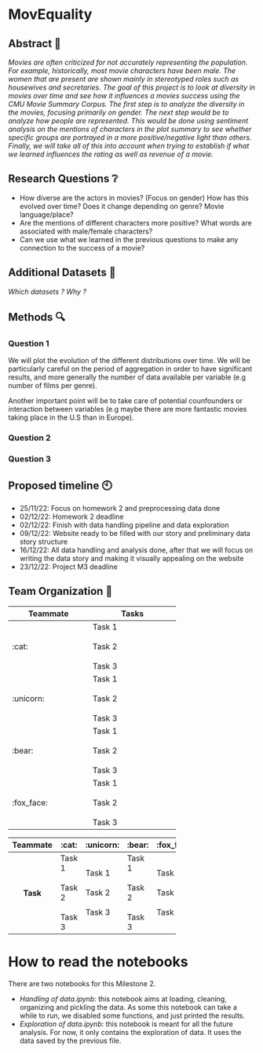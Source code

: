 # MovEquality

## Abstract :memo:
_Movies are often criticized for not accurately representing the population. For example, historically, most movie characters have been male. The women that are present are shown mainly in stereotyped roles such as housewives and secretaries. The goal of this project is to look at diversity in movies over time and see how it influences a movies success using the CMU Movie Summary Corpus. The first step is to analyze the diversity in the movies, focusing primarily on gender. The next step would be to analyze how people are represented. This would be done using sentiment analysis on the mentions of characters in the plot summary to see whether specific groups are portrayed in a more positive/negative light than others. Finally, we will take all of this into account when trying to establish if what we learned influences the rating as well as revenue of a movie._

## Research Questions :grey_question:
- How diverse are the actors in movies? (Focus on gender) How has this evolved over time? Does it change depending on genre? Movie language/place?
- Are the mentions of different characters more positive? What words are associated with male/female characters?
- Can we use what we learned in the previous questions to make any connection to the success of a movie?

## Additional Datasets :fax:
_Which datasets ? Why ?_

## Methods :mag:
### Question 1
We will plot the evolution of the different distributions over time. We will be particularly careful on the period of aggregation in order to have significant results, and more generally the number of data available per variable (e.g number of films per genre).

Another important point will be to take care of potential counfounders or interaction between variables (e.g maybe there are more fantastic movies taking place in the U.S than in Europe).

### Question 2
### Question 3

## Proposed timeline :clock10:
- 25/11/22: Focus on homework 2 and preprocessing data done
- 02/12/22: Homework 2 deadline
- 02/12/22: Finish with data handling pipeline and data exploration
- 09/12/22: Website ready to be filled with our story and preliminary data story structure
- 16/12/22: All data handling and analysis done, after that we will focus on writing the data story and making it visually appealing on the website
- 23/12/22: Project M3 deadline


## Team Organization :raised_hands:

<table class="tg" style="undefined;table-layout: fixed; width: 342px">
<colgroup>
<col style="width: 164px">
<col style="width: 178px">
</colgroup>
<thead>
  <tr>
    <th class="tg-0lax">Teammate</th>
    <th class="tg-0lax">Tasks</th>
  </tr>
</thead>
<tbody>
  <tr>
    <td class="tg-0lax">:cat:</td>
    <td class="tg-0lax">Task 1<br><br>Task 2<br><br>Task 3</td>
  </tr>
  <tr>
    <td class="tg-0lax">:unicorn:</td>
    <td class="tg-0lax">Task 1<br><br>Task 2<br><br>Task 3</td>
  </tr>
  <tr>
    <td class="tg-0lax">:bear:</td>
    <td class="tg-0lax">Task 1<br><br>Task 2<br><br>Task 3</td>
  </tr>
  <tr>
    <td class="tg-0lax">:fox_face:</td>
    <td class="tg-0lax">Task 1<br><br>Task 2<br><br>Task 3</td>
  </tr>
</tbody>
</table>

<table class="tg" style="undefined;table-layout: fixed; width: 342px">
<colgroup>
<col style="width: 164px">
<col style="width: 178px">
</colgroup>
<thead>
  <tr>
    <th class="tg-0lax">Teammate</th>
    <th class="tg-0lax">:cat:</th>
    <th class="tg-0lax">:unicorn:</th>
    <th class="tg-0lax">:bear:</th>
    <th class="tg-0lax">:fox_face:</th>
  </tr>
</thead>
<tbody>
  <tr>
    <th class="tg-0lax">Task</th>
    <td class="tg-0lax">Task 1<br><br>Task 2<br><br>Task 3</td>
    <td class="tg-0lax">Task 1<br><br>Task 2<br><br>Task 3</td>
    <td class="tg-0lax">Task 1<br><br>Task 2<br><br>Task 3</td>
    <td class="tg-0lax">Task 1<br><br>Task 2<br><br>Task 3</td>
  </tr>
</tbody>
</table>

# How to read the notebooks
There are two notebooks for this Milestone 2.
- _Handling of data.ipynb_: this notebook aims at loading, cleaning, organizing and pickling the data. As some this notebook can take a while to run, we disabled some functions, and just printed the results.
- _Exploration of data.ipynb_: this notebook is meant for all the future analysis. For now, it only contains the exploration of data. It uses the data saved by the previous file.
